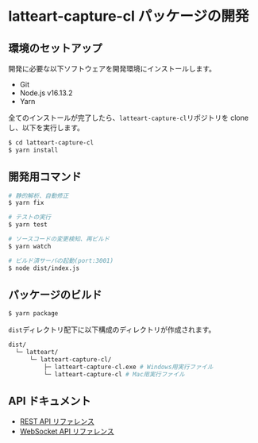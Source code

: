 # latteart-capture-cl パッケージの開発

## 環境のセットアップ

開発に必要な以下ソフトウェアを開発環境にインストールします。

- Git
- Node.js v16.13.2
- Yarn

全てのインストールが完了したら、`latteart-capture-cl`リポジトリを clone し、以下を実行します。

```bash
$ cd latteart-capture-cl
$ yarn install
```

## 開発用コマンド

```bash
# 静的解析、自動修正
$ yarn fix

# テストの実行
$ yarn test

# ソースコードの変更検知、再ビルド
$ yarn watch

# ビルド済サーバの起動(port:3001)
$ node dist/index.js
```

## パッケージのビルド

```bash
$ yarn package
```

`dist`ディレクトリ配下に以下構成のディレクトリが作成されます。

```bash
dist/
  └─ latteart/
      └─ latteart-capture-cl/
          ├─ latteart-capture-cl.exe # Windows用実行ファイル
          └─ latteart-capture-cl # Mac用実行ファイル
```

## API ドキュメント

- [REST API リファレンス](https://latteart-org.github.io/latteart-capture-cl/)
- [WebSocket API リファレンス](./socketIOEvents.md)
